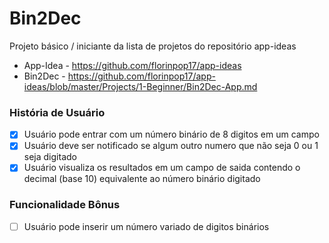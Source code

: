 # Bin2Dec

Projeto básico / iniciante da lista de projetos do repositório app-ideas

- App-Idea - https://github.com/florinpop17/app-ideas
- Bin2Dec - https://github.com/florinpop17/app-ideas/blob/master/Projects/1-Beginner/Bin2Dec-App.md

### História de Usuário
- [x] Usuário pode entrar com um número binário de 8 digitos em um campo
- [x] Usuário deve ser notificado se algum outro numero que não seja 0 ou 1 seja digitado
- [x] Usuário visualiza os resultados em um campo de saida contendo o decimal (base 10) equivalente ao número binário digitado

### Funcionalidade Bônus
- [ ] Usuário pode inserir um número variado de digitos binários
